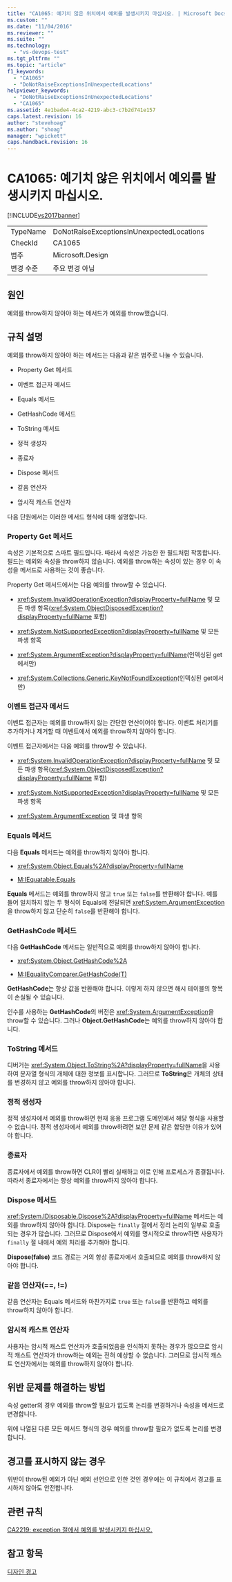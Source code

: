 ```yaml
---
title: "CA1065: 예기치 않은 위치에서 예외를 발생시키지 마십시오. | Microsoft Docs"
ms.custom: ""
ms.date: "11/04/2016"
ms.reviewer: ""
ms.suite: ""
ms.technology: 
  - "vs-devops-test"
ms.tgt_pltfrm: ""
ms.topic: "article"
f1_keywords: 
  - "CA1065"
  - "DoNotRaiseExceptionsInUnexpectedLocations"
helpviewer_keywords: 
  - "DoNotRaiseExceptionsInUnexpectedLocations"
  - "CA1065"
ms.assetid: 4e1bade4-4ca2-4219-abc3-c7b2d741e157
caps.latest.revision: 16
author: "stevehoag"
ms.author: "shoag"
manager: "wpickett"
caps.handback.revision: 16
---
```

# CA1065: 예기치 않은 위치에서 예외를 발생시키지 마십시오.
[!INCLUDE[vs2017banner](../code-quality/includes/vs2017banner.md)]

|||  
|-|-|  
|TypeName|DoNotRaiseExceptionsInUnexpectedLocations|  
|CheckId|CA1065|  
|범주|Microsoft.Design|  
|변경 수준|주요 변경 아님|  
  
## 원인  
 예외를 throw하지 않아야 하는 메서드가 예외를 throw했습니다.  
  
## 규칙 설명  
 예외를 throw하지 않아야 하는 메서드는 다음과 같은 범주로 나눌 수 있습니다.  
  
-   Property Get 메서드  
  
-   이벤트 접근자 메서드  
  
-   Equals 메서드  
  
-   GetHashCode 메서드  
  
-   ToString 메서드  
  
-   정적 생성자  
  
-   종료자  
  
-   Dispose 메서드  
  
-   같음 연산자  
  
-   암시적 캐스트 연산자  
  
 다음 단원에서는 이러한 메서드 형식에 대해 설명합니다.  
  
### Property Get 메서드  
 속성은 기본적으로 스마트 필드입니다.  따라서 속성은 가능한 한 필드처럼 작동합니다.  필드는 예외와 속성을 throw하지 않습니다.  예외를 throw하는 속성이 있는 경우 이 속성을 메서드로 사용하는 것이 좋습니다.  
  
 Property Get 메서드에서는 다음 예외를 throw할 수 있습니다.  
  
-   <xref:System.InvalidOperationException?displayProperty=fullName> 및 모든 파생 항목\(<xref:System.ObjectDisposedException?displayProperty=fullName> 포함\)  
  
-   <xref:System.NotSupportedException?displayProperty=fullName> 및 모든 파생 항목  
  
-   <xref:System.ArgumentException?displayProperty=fullName>\(인덱싱된 get에서만\)  
  
-   <xref:System.Collections.Generic.KeyNotFoundException>\(인덱싱된 get에서만\)  
  
### 이벤트 접근자 메서드  
 이벤트 접근자는 예외를 throw하지 않는 간단한 연산이어야 합니다.  이벤트 처리기를 추가하거나 제거할 때 이벤트에서 예외를 throw하지 않아야 합니다.  
  
 이벤트 접근자에서는 다음 예외를 throw할 수 있습니다.  
  
-   <xref:System.InvalidOperationException?displayProperty=fullName> 및 모든 파생 항목\(<xref:System.ObjectDisposedException?displayProperty=fullName> 포함\)  
  
-   <xref:System.NotSupportedException?displayProperty=fullName> 및 모든 파생 항목  
  
-   <xref:System.ArgumentException> 및 파생 항목  
  
### Equals 메서드  
 다음 **Equals** 메서드는 예외를 throw하지 않아야 합니다.  
  
-   <xref:System.Object.Equals%2A?displayProperty=fullName>  
  
-   [M:IEquatable.Equals](http://go.microsoft.com/fwlink/?LinkId=113472)  
  
 **Equals** 메서드는 예외를 throw하지 않고 `true` 또는 `false`를 반환해야 합니다.  예를 들어 일치하지 않는 두 형식이 Equals에 전달되면 <xref:System.ArgumentException>을 throw하지 않고 단순히 `false`를 반환해야 합니다.  
  
### GetHashCode 메서드  
 다음 **GetHashCode** 메서드는 일반적으로 예외를 throw하지 않아야 합니다.  
  
-   <xref:System.Object.GetHashCode%2A>  
  
-   [M:IEqualityComparer.GetHashCode\(T\)](http://go.microsoft.com/fwlink/?LinkId=113477)  
  
 **GetHashCode**는 항상 값을 반환해야 합니다.  이렇게 하지 않으면 해시 테이블의 항목이 손실될 수 있습니다.  
  
 인수를 사용하는 **GetHashCode**의 버전은 <xref:System.ArgumentException>을 throw할 수 있습니다.  그러나 **Object.GetHashCode**는 예외를 throw하지 않아야 합니다.  
  
### ToString 메서드  
 디버거는 <xref:System.Object.ToString%2A?displayProperty=fullName>을 사용하여 문자열 형식의 개체에 대한 정보를 표시합니다.  그러므로 **ToString**은 개체의 상태를 변경하지 않고 예외를 throw하지 않아야 합니다.  
  
### 정적 생성자  
 정적 생성자에서 예외를 throw하면 현재 응용 프로그램 도메인에서 해당 형식을 사용할 수 없습니다.  정적 생성자에서 예외를 throw하려면 보안 문제 같은 합당한 이유가 있어야 합니다.  
  
### 종료자  
 종료자에서 예외를 throw하면 CLR이 빨리 실패하고 이로 인해 프로세스가 종결됩니다.  따라서 종료자에서는 항상 예외를 throw하지 않아야 합니다.  
  
### Dispose 메서드  
 <xref:System.IDisposable.Dispose%2A?displayProperty=fullName> 메서드는 예외를 throw하지 않아야 합니다.  Dispose는 `finally` 절에서 정리 논리의 일부로 호출되는 경우가 많습니다.  그러므로 Dispose에서 예외를 명시적으로 throw하면 사용자가 `finally` 절 내에서 예외 처리를 추가해야 합니다.  
  
 **Dispose\(false\)** 코드 경로는 거의 항상 종료자에서 호출되므로 예외를 throw하지 않아야 합니다.  
  
### 같음 연산자\(\=\=, \!\=\)  
 같음 연산자는 Equals 메서드와 마찬가지로 `true` 또는 `false`를 반환하고 예외를 throw하지 않아야 합니다.  
  
### 암시적 캐스트 연산자  
 사용자는 암시적 캐스트 연산자가 호출되었음을 인식하지 못하는 경우가 많으므로 암시적 캐스트 연산자가 throw하는 예외는 전혀 예상할 수 없습니다.  그러므로 암시적 캐스트 연산자에서는 예외를 throw하지 않아야 합니다.  
  
## 위반 문제를 해결하는 방법  
 속성 getter의 경우 예외를 throw할 필요가 없도록 논리를 변경하거나 속성을 메서드로 변경합니다.  
  
 위에 나열된 다른 모든 메서드 형식의 경우 예외를 throw할 필요가 없도록 논리를 변경합니다.  
  
## 경고를 표시하지 않는 경우  
 위반이 throw된 예외가 아닌 예외 선언으로 인한 것인 경우에는 이 규칙에서 경고를 표시하지 않아도 안전합니다.  
  
## 관련 규칙  
 [CA2219: exception 절에서 예외를 발생시키지 마십시오.](../Topic/CA2219:%20Do%20not%20raise%20exceptions%20in%20exception%20clauses.md)  
  
## 참고 항목  
 [디자인 경고](../code-quality/design-warnings.md)